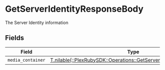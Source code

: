 # GetServerIdentityResponseBody

The Server Identity information


## Fields

| Field                                                                                                                               | Type                                                                                                                                | Required                                                                                                                            | Description                                                                                                                         |
| ----------------------------------------------------------------------------------------------------------------------------------- | ----------------------------------------------------------------------------------------------------------------------------------- | ----------------------------------------------------------------------------------------------------------------------------------- | ----------------------------------------------------------------------------------------------------------------------------------- |
| `media_container`                                                                                                                   | [T.nilable(::PlexRubySDK::Operations::GetServerIdentityMediaContainer)](../../models/operations/getserveridentitymediacontainer.md) | :heavy_minus_sign:                                                                                                                  | N/A                                                                                                                                 |